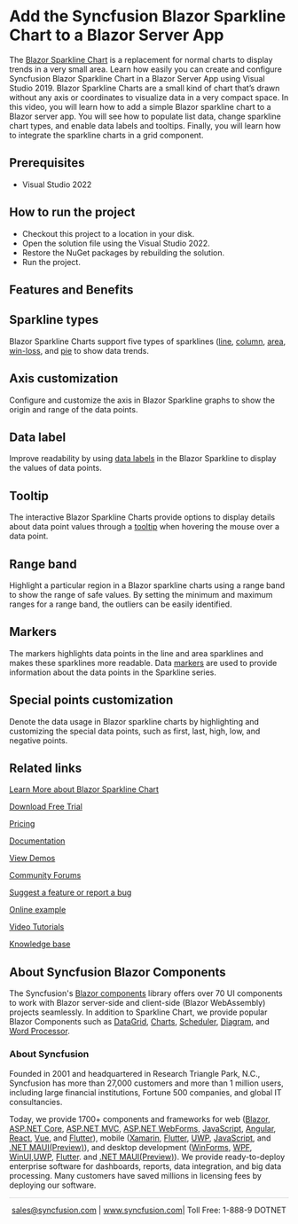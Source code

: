 # Add the Syncfusion Blazor Sparkline Chart to a Blazor Server App 

The [Blazor Sparkline Chart](https://www.syncfusion.com/blazor-components/blazor-sparkline?utm_source=github&utm_medium=listing&utm_campaign=blazor-Sparkline-chart-github-samples) is a replacement for normal charts to display trends in a very small area. Learn how easily you can create and configure Syncfusion Blazor Sparkline Chart in a Blazor Server App using Visual Studio 2019. Blazor Sparkline Charts are a small kind of chart that’s drawn without any axis or coordinates to visualize data in a very compact space. In this video, you will learn how to add a simple Blazor sparkline chart to a Blazor server app. You will see how to populate list data, change sparkline chart types, and enable data labels and tooltips. Finally, you will learn how to integrate the sparkline charts in a grid component.
 
## Prerequisites

* Visual Studio 2022

## How to run the project

* Checkout this project to a location in your disk.
* Open the solution file using the Visual Studio 2022.
* Restore the NuGet packages by rebuilding the solution.
* Run the project.

## Features and Benefits

## Sparkline types

Blazor Sparkline Charts support five types of sparklines ([line](https://blazor.syncfusion.com/documentation/sparkline/chart-types?utm_source=github&utm_medium=listing&utm_campaign=blazor-sparkline-chart-github-samples#line), [column](https://blazor.syncfusion.com/documentation/sparkline/chart-types?utm_source=github&utm_medium=listing&utm_campaign=blazor-sparkline-chart-github-samples#column), [area](https://blazor.syncfusion.com/documentation/sparkline/chart-types?utm_source=github&utm_medium=listing&utm_campaign=blazor-sparkline-chart-github-samples#area), [win-loss](https://blazor.syncfusion.com/documentation/sparkline/chart-types?utm_source=github&utm_medium=listing&utm_campaign=blazor-sparkline-chart-github-samples#winloss), and [pie](https://blazor.syncfusion.com/documentation/sparkline/chart-types?utm_source=github&utm_medium=listing&utm_campaign=blazor-sparkline-chart-github-samples#pie) to show data trends.

## Axis customization

Configure and customize the axis in Blazor Sparkline graphs to show the origin and range of the data points.

## Data label

Improve readability by using [data labels](https://blazor.syncfusion.com/documentation/sparkline/data-labels?utm_source=github&utm_medium=listing&utm_campaign=blazor-sparkline-chart-github-samples) in the Blazor Sparkline to display the values of data points.

## Tooltip

The interactive Blazor Sparkline Charts provide options to display details about data point values through a [tooltip](https://blazor.syncfusion.com/documentation/sparkline/user-interaction?utm_source=github&utm_medium=listing&utm_campaign=blazor-sparkline-chart-github-samples#tooltip) when hovering the mouse over a data point.

## Range band

Highlight a particular region in a Blazor sparkline charts using a range band to show the range of safe values. By setting the minimum and maximum ranges for a range band, the outliers can be easily identified.

## Markers

The markers highlights data points in the line and area sparklines and makes these sparklines more readable. Data [markers](https://blazor.syncfusion.com/documentation/sparkline/markers?utm_source=github&utm_medium=listing&utm_campaign=blazor-sparkline-chart-github-samples) are used to provide information about the data points in the Sparkline series.

## Special points customization

Denote the data usage in Blazor sparkline charts by highlighting and customizing the special data points, such as first, last, high, low, and negative points.

## Related links
[Learn More about Blazor Sparkline Chart](https://www.syncfusion.com/blazor-components/blazor-sparkline?utm_source=github&utm_medium=listing&utm_campaign=blazor-sparkline-chart-github-samples)

[Download Free Trial](https://www.syncfusion.com/downloads/blazor?utm_source=github&utm_medium=listing&utm_campaign=blazor-sparkline-chart-github-samples)

[Pricing](https://www.syncfusion.com/sales/products/blazor?utm_source=github&utm_medium=listing&utm_campaign=blazor-sparkline-chart-github-samples)

[Documentation](https://blazor.syncfusion.com/documentation/sparkline/getting-started?utm_source=github&utm_medium=listing&utm_campaign=blazor-sparkline-chart-github-samples)

[View Demos](https://github.com/SyncfusionExamples/create-blazor-sparkline-chart-in-blazor-server-app?utm_source=github&utm_medium=listing&utm_campaign=blazor-sparkline-chart-github-samples)

[Community Forums](https://www.syncfusion.com/forums/blazor-components?utm_source=github&utm_medium=listing&utm_campaign=blazor-sparkline-chart-github-samples)

[Suggest a feature or report a bug](https://www.syncfusion.com/feedback/blazor-components?utm_source=github&utm_medium=listing&utm_campaign=blazor-sparkline-chart-github-samples)

[Online example](https://blazor.syncfusion.com/demos/sparkline/default-functionalities?utm_source=github&utm_medium=listing&utm_campaign=blazor-sparkline-chart-github-samples)

[Video Tutorials](https://www.syncfusion.com/tutorial-videos/blazor/sparkline?utm_source=github&utm_medium=listing&utm_campaign=blazor-sparkline-chart-github-samples)

[Knowledge base](https://www.syncfusion.com/kb/blazor-components?utm_source=github&utm_medium=listing&utm_campaign=blazor-sparkline-chart-github-samples)


## About Syncfusion Blazor Components
The Syncfusion's [Blazor components](https://www.syncfusion.com/blazor-components?utm_source=github&utm_medium=listing&utm_campaign=blazor-sparkline-chart-github-samples) library offers over 70 UI components to work with Blazor server-side and client-side (Blazor WebAssembly) projects seamlessly. In addition to Sparkline Chart, we provide popular Blazor Components such as [DataGrid](https://www.syncfusion.com/blazor-components/blazor-datagrid?utm_source=github&utm_medium=listing&utm_campaign=blazor-sparkline-chart-github-samples), [Charts](https://www.syncfusion.com/blazor-components/blazor-charts?utm_source=github&utm_medium=listing&utm_campaign=blazor-sparkline-chart-github-samples), [Scheduler](https://www.syncfusion.com/blazor-components/blazor-scheduler?utm_source=github&utm_medium=listing&utm_campaign=blazor-sparkline-chart-github-samples), [Diagram](https://www.syncfusion.com/blazor-components/blazor-diagram?utm_source=github&utm_medium=listing&utm_campaign=blazor-sparkline-chart-github-samples), and [Word Processor](https://www.syncfusion.com/blazor-components/blazor-word-processor?utm_source=github&utm_medium=listing&utm_campaign=blazor-sparkline-chart-github-samples).

### About Syncfusion
Founded in 2001 and headquartered in Research Triangle Park, N.C., Syncfusion has more than 27,000 customers and more than 1 million users, including large financial institutions, Fortune 500 companies, and global IT consultancies.

Today, we provide 1700+ components and frameworks for web ([Blazor](https://www.syncfusion.com/blazor-components?utm_source=github&utm_medium=listing&utm_campaign=blazor-sparkline-chart-github-samples), [ASP.NET Core](https://www.syncfusion.com/aspnet-core-ui-controls?utm_source=github&utm_medium=listing&utm_campaign=blazor-sparkline-chart-github-samples), [ASP.NET MVC](https://www.syncfusion.com/aspnet-mvc-ui-controls?utm_source=github&utm_medium=listing&utm_campaign=blazor-sparkline-chart-github-samples), [ASP.NET WebForms](https://www.syncfusion.com/jquery/aspnet-webforms-ui-controls?utm_source=github&utm_medium=listing&utm_campaign=blazor-sparkline-chart-github-samples), [JavaScript](https://www.syncfusion.com/javascript-ui-controls?utm_source=github&utm_medium=listing&utm_campaign=blazor-sparkline-chart-github-samples), [Angular](https://www.syncfusion.com/angular-ui-components?utm_source=github&utm_medium=listing&utm_campaign=blazor-sparkline-chart-github-samples), [React](https://www.syncfusion.com/react-ui-components?utm_source=github&utm_medium=listing&utm_campaign=blazor-sparkline-chart-github-samples), [Vue](https://www.syncfusion.com/vue-ui-components?utm_source=github&utm_medium=listing&utm_campaign=blazor-sparkline-chart-github-samples), and [Flutter](https://www.syncfusion.com/flutter-widgets?utm_source=github&utm_medium=listing&utm_campaign=blazor-sparkline-chart-github-samples)), mobile ([Xamarin](https://www.syncfusion.com/xamarin-ui-controls?utm_source=github&utm_medium=listing&utm_campaign=blazor-sparkline-chart-github-samples), [Flutter](https://www.syncfusion.com/flutter-widgets?utm_source=github&utm_medium=listing&utm_campaign=blazor-sparkline-chart-github-samples), [UWP](https://www.syncfusion.com/uwp-ui-controls?utm_source=github&utm_medium=listing&utm_campaign=blazor-sparkline-chart-github-samples), [JavaScript](https://www.syncfusion.com/javascript-ui-controls?utm_source=github&utm_medium=listing&utm_campaign=blazor-sparkline-chart-github-samples), and [.NET MAUI(Preview)](https://www.syncfusion.com/maui-controls?utm_source=github&utm_medium=listing&utm_campaign=blazor-sparkline-chart-github-samples)), and desktop development ([WinForms](https://www.syncfusion.com/winforms-ui-controls?utm_source=github&utm_medium=listing&utm_campaign=blazor-sparkline-chart-github-samples), [WPF](https://www.syncfusion.com/wpf-controls?utm_source=github&utm_medium=listing&utm_campaign=blazor-sparkline-chart-github-samples), [WinUI](https://www.syncfusion.com/winui-controls?utm_source=github&utm_medium=listing&utm_campaign=blazor-sparkline-chart-github-samples),[UWP](https://www.syncfusion.com/uwp-ui-controls?utm_source=github&utm_medium=listing&utm_campaign=blazor-sparkline-chart-github-samples), [Flutter](https://www.syncfusion.com/flutter-widgets?utm_source=github&utm_medium=listing&utm_campaign=blazor-sparkline-chart-github-samples). and [.NET MAUI(Preview)](https://www.syncfusion.com/maui-controls?utm_source=github&utm_medium=listing&utm_campaign=blazor-sparkline-chart-github-samples)). We provide ready-to-deploy enterprise software for dashboards, reports, data integration, and big data processing. Many customers have saved millions in licensing fees by deploying our software.

<hr style="height:0.3px;border:none;color:lightgrey;background-color:lightgrey;" />

<p align="center">
<a href="mailto:sales@syncfusion.com?Subject=Syncfusion Blazor Sparkline Chart - GitHub" target="_top">sales@syncfusion.com</a> | <a href="https://www.syncfusion.com?utm_source=github&utm_medium=listing&utm_campaign=blazor-sparkline-chart-github-samples">www.syncfusion.com</a>| Toll Free: 1-888-9 DOTNET <br>
</p>
